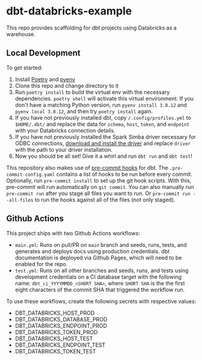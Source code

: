 # dbt-databricks-example

This repo provides scaffolding for dbt projects using Databricks as a warehouse.

## Local Development
To get started:
1. Install [Poetry](https://python-poetry.org/docs/#installation) and [pyenv](https://github.com/pyenv/pyenv-installer)
2. Clone this repo and change directory to it
3. Run `poetry install` to build the virtual env with the necessary dependencies. `poetry shell` will activate this virtual environment. If you don't have a matching Python version, run `pyenv install 3.8.12` and `pyenv local 3.8.12`, and then try `poetry install` again.
4. If you have not previously installed dbt, copy `/.config/profiles.yml` to `$HOME/.dbt/` and replace the data for `schema`, `host`, `token`, and `endpoint` with your Databricks connection details.
5. If you have not previously installed the Spark Simba driver necessary for ODBC connections, [download and install the driver](https://databricks.com/spark/odbc-drivers-download) and replace `driver` with the path to your driver installation.
6. Now you should be all set! Give it a whirl and run `dbt run` and `dbt test`!

This repository also makes use of [pre-commit hooks](https://github.com/offbi/pre-commit-dbt) for dbt. The `.pre-commit-config.yaml` contains a list of hooks to be run before every commit. Optionally, run `pre-commit install` to set up the git hook scripts. With this, pre-commit will run automatically on `git commit`. You can also manually run `pre-commit run` after you stage all files you want to run. Or `pre-commit run --all-files` to run the hooks against all of the files (not only staged).

## Github Actions
This project ships with two Github Actions workflows:
* `main.yml`: Runs on pull/PR on `main` branch and seeds, runs, tests, and generates and deploys docs using production credentials. dbt documentation is deployed via Github Pages, which will need to be enabled for the repo.
* `test.yml`: Runs on all other branches and seeds, runs, and tests using development credentials on a CI database target with the following name: `dbt_ci_YYYYMMDD_<SHORT SHA>`, where `SHORT SHA` is the the first eight characters of the commit SHA that triggered the workflow run.

To use these workflows, create the following secrets with respective values:
* DBT_DATABRICKS_HOST_PROD
* DBT_DATABRICKS_DATABASE_PROD
* DBT_DATABRICKS_ENDPOINT_PROD
* DBT_DATABRICKS_TOKEN_PROD
* DBT_DATABRICKS_HOST_TEST
* DBT_DATABRICKS_ENDPOINT_TEST
* DBT_DATABRICKS_TOKEN_TEST